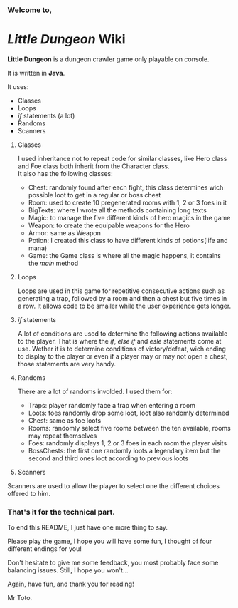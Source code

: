 ### Welcome to,

# *Little Dungeon* Wiki

**Little Dungeon** is a dungeon crawler game only playable on console.

It is written in **Java**.

It uses:  
* Classes  
* Loops
* *if* statements (a lot)
* Randoms
* Scanners

1. Classes

   I used inheritance not to repeat code for similar classes, like Hero class and Foe class both inherit from the Character class.  
   It also has the following classes:  
     - Chest: randomly found after each fight, this class determines wich possible loot to get in a regular or boss chest  
     - Room: used to create 10 pregenerated rooms with 1, 2 or 3 foes in it  
     - BigTexts: where I wrote all the methods containing long texts  
     - Magic: to manage the five different kinds of hero magics in the game  
     - Weapon: to create the equipable weapons for the Hero  
     - Armor: same as Weapon  
     - Potion: I created this class to have different kinds of potions(life and mana)
     - Game: the Game class is where all the magic happens, it contains the *main* method
     
2. Loops

   Loops are used in this game for repetitive consecutive actions such as generating a trap, followed by a room and then a chest but five times in a row.
   It allows code to be smaller while the user experience gets longer.
   
3. *if* statements

   A lot of conditions are used to determine the following actions available to the player.
   That is where the *if*, *else if* and *esle* statements come at use.
   Wether it is to determine conditions of victory/defeat, wich ending to display to the player or even if a player may or may not open a chest, those statements are very handy.
   
4. Randoms

   There are a lot of randoms involded. 
   I used them for:
      - Traps: player randomly face a trap when entering a room
      - Loots: foes randomly drop some loot, loot also randomly determined
      - Chest: same as foe loots
      - Rooms: randomly select five rooms between the ten available, rooms may repeat themselves
      - Foes: randomly displays 1, 2 or 3 foes in each room the player visits
      - BossChests: the first one randomly loots a legendary item but the second and third ones loot according to previous loots
      
 5. Scanners
 
   Scanners are used to allow the player to select one the different choices offered to him.
      
 ### That's it for the technical part.
 
 To end this README, I just have one more thing to say.
 
 Please play the game, I hope you will have some fun, I thought of four different endings for you!
 
 Don't hesitate to give me some feedback, you most probably face some balancing issues. 
 Still, I hope you won't...
 
 Again, have fun, and thank you for reading!
 
 Mr Toto.

